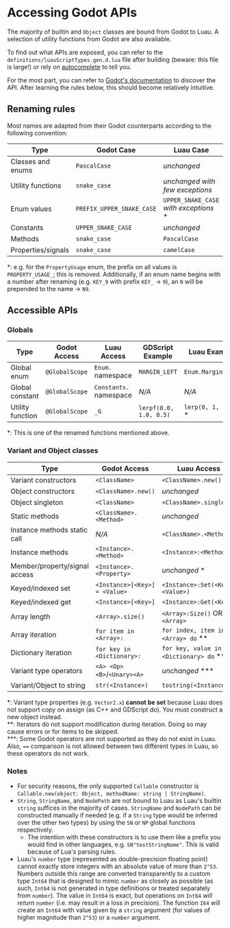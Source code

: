# Accessing Godot APIs

The majority of builtin and `Object` classes are bound from Godot to Luau. A
selection of utility functions from Godot are also available.

To find out what APIs are exposed, you can refer to the
`definitions/luauScriptTypes.gen.d.lua` file after building (beware: this file
is large!) or rely on [autocomplete](./typechecking-autocomplete.md) to tell
you.

For the most part, you can refer to [Godot's
documentation](https://docs.godotengine.org/en/latest/) to discover the API.
After learning the rules below, this should become relatively intuitive.

## Renaming rules

Most names are adapted from their Godot counterparts according to the following
convention:

| Type               | Godot Case                | Luau Case                              |
| ------------------ | ------------------------- | -------------------------------------- |
| Classes and enums  | `PascalCase`              | *unchanged*                            |
| Utility functions  | `snake_case`              | *unchanged with few exceptions*        |
| Enum values        | `PREFIX_UPPER_SNAKE_CASE` | `UPPER_SNAKE_CASE` *with exceptions* * |
| Constants          | `UPPER_SNAKE_CASE`        | *unchanged*                            |
| Methods            | `snake_case`              | `PascalCase`                           |
| Properties/signals | `snake_case`              | `camelCase`                            |

*: e.g. for the `PropertyUsage` enum, the prefix on all values is
`PROPERTY_USAGE_`; this is removed. Additionally, if an enum name begins with a
number after renaming (e.g. `KEY_9` with prefix `KEY_` -> `9`), an `N` will be
prepended to the name -> `N9`.

## Accessible APIs

### Globals

| Type             | Godot Access   | Luau Access            | GDScript Example       | Luau Example        |
| ---------------- | -------------- | ---------------------- | ---------------------- | ------------------- |
| Global enum      | `@GlobalScope` | `Enum.` namespace      | `MARGIN_LEFT`          | `Enum.Margin.LEFT`  |
| Global constant  | `@GlobalScope` | `Constants.` namespace | *N/A*                  | *N/A*               |
| Utility function | `@GlobalScope` | `_G`                   | `lerpf(0.0, 1.0, 0.5)` | `lerp(0, 1, 0.5)` * |

*: This is one of the renamed functions mentioned above.

### Variant and Object classes

| Type                          | Godot Access                  | Luau Access                            | GDScript Example        | Luau Example               |
|-------------------------------|-------------------------------|----------------------------------------|-------------------------|----------------------------|
| Variant constructors          | `<ClassName>`                 | `<ClassName>.new()`                    | `Vector3(0, 1, 0)`      | `Vector3.new(0, 1, 0)`     |
| Object constructors           | `<ClassName>.new()`           | *unchanged*                            | `AESContext.new()`      | *unchanged*                |
| Object singleton              | `<ClassName>`                 | `<ClassName>.singleton`                |                         |                            |
| Static methods                | `<ClassName>.<Method>`        | *unchanged*                            | `Vector2.from_angle(x)` | `Vector2.FromAngle(x)`     |
| Instance methods static call  | *N/A*                         | `<ClassName>.<Method>`                 | *N/A*                   | `Vector2.Dot(v1, v2)`      |
| Instance methods              | `<Instance>.<Method>`         | `<Instance>:<Method>`                  | `v1.dot(v2)`            | `v1:Dot(v2)`               |
| Member/property/signal access | `<Instance>.<Property>`       | *unchanged* *                          | `vector.x`              | *unchanged*                |
| Keyed/indexed set             | `<Instance>[<Key>] = <Value>` | `<Instance>:Set(<Key>, <Value>)`       | `dictionary["key"] = 1` | `dictionary:Set("key", 1)` |
| Keyed/indexed get             | `<Instance>[<Key>]`           | `<Instance>:Get(<Key>)`                | `dictionary["key"]`     | `dictionary:Get("key")`    |
| Array length                  | `<Array>.size()`              | `<Array>:Size()` OR `#<Array>`         | `array.size()`          | `array:Size()` OR `#array` |
| Array iteration               | `for item in <Array>:`        | `for index, item in <Array> do` **     |                         |                            |
| Dictionary iteration          | `for key in <Dictionary>:`    | `for key, value in <Dictionary> do` ** |                         |                            |
| Variant type operators        | `<A> <Op> <B>`/`<Unary><A>`   | *unchanged* \*\*\*                     | `v1 == v2`              | *unchanged*                |
| Variant/Object to string      | `str(<Instance>)`             | `tostring(<Instance>)`                 |                         |                            |

*: Variant type properties (e.g. `Vector2.x`) **cannot be set** because Luau
does not support copy on assign (as C++ and GDScript do). You must construct a
new object instead. \
**: Iterators do not support modification during iteration. Doing so may cause
errors or for items to be skipped. \
***: Some Godot operators are not supported as they do not exist in Luau. Also,
`==` comparison is not allowed between two different types in Luau, so these
operators do not work.

### Notes

- For security reasons, the only supported `Callable` constructor is
  `Callable.new(object: Object, methodName: string | StringName)`.
- `String`, `StringName`, and `NodePath` are not bound to Luau as Luau's builtin
  `string` suffices in the majority of cases. `StringName` and `NodePath` can be
  constructed manually if needed (e.g. if a `String` type would be inferred over
  the other two types) by using the `SN` or `NP` global functions respectively.
  - The intention with these constructors is to use them like a prefix you would
    find in other languages, e.g. `SN"testStringName"`. This is valid because
    of Lua's parsing rules.
- Luau's `number` type (represented as double-precision floating point) cannot
  exactly store integers with an absolute value of more than `2^53`. Numbers
  outside this range are converted transparently to a custom type `Int64` that
  is designed to mimic `number` as closely as possible (as such, `Int64` is not
  generated in type definitions or treated separately from `number`). The value
  in `Int64` is exact, but operations on `Int64` *will return `number`* (i.e.
  may result in a loss in precision). The function `I64` will create an `Int64`
  with value given by a `string` argument (for values of higher magnitude than
  `2^53`) or a `number` argument.
